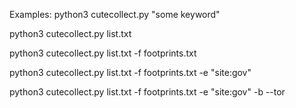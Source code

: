 
Examples: 
python3 cutecollect.py "some keyword"

python3 cutecollect.py list.txt

python3 cutecollect.py list.txt -f footprints.txt

python3 cutecollect.py list.txt -f footprints.txt -e "site:gov"

python3 cutecollect.py list.txt -f footprints.txt -e "site:gov" -b --tor
